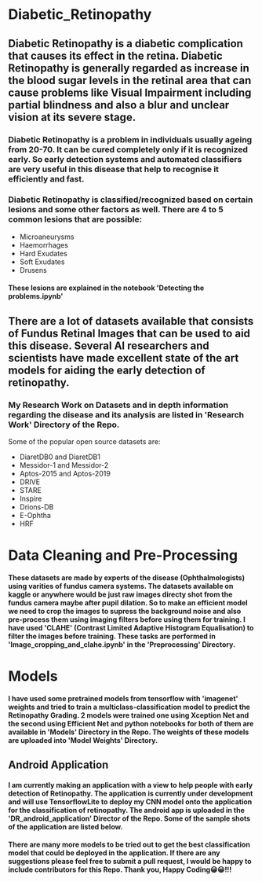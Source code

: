 # Diabetic_Retinopathy
## Diabetic Retinopathy is a diabetic complication that causes its effect in the retina. Diabetic Retinopathy is generally regarded as increase in the blood sugar levels in the retinal area that can cause problems like Visual Impairment including partial blindness and also a blur and unclear vision at its severe stage.
### Diabetic Retinopathy is a problem in individuals usually ageing from 20-70. It can be cured completely only if it is recognized early. So early detection systems and automated classifiers are very useful in this disease that help to recognise it efficiently and fast.
### Diabetic Retinopathy is classified/recognized based on certain lesions and some other factors as well. There are 4 to 5 common lesions that are possible:
- Microaneurysms
- Haemorrhages
- Hard Exudates
- Soft Exudates
- Drusens
#### These lesions are explained in the notebook 'Detecting the problems.ipynb'

## There are a lot of datasets available that consists of Fundus Retinal Images that can be used to aid this disease. Several AI researchers and scientists have made excellent state of the art models for aiding the early detection of retinopathy. 
### My Research Work on Datasets and in depth information regarding the disease and its analysis are listed in 'Research Work' Directory of the Repo.
Some of the popular open source datasets are:
- DiaretDB0 and DiaretDB1
- Messidor-1 and Messidor-2
- Aptos-2015 and Aptos-2019
- DRIVE
- STARE
- Inspire
- Drions-DB
- E-Ophtha
- HRF

# Data Cleaning and Pre-Processing
#### These datasets are made by experts of the disease (Ophthalmologists) using varities of fundus camera systems. The datasets available on kaggle or anywhere would be just raw images directy shot from the fundus camera maybe after pupil dilation. So to make an efficient model we need to crop the images to supress the background noise and also pre-process them using imaging filters before using them for training. I have used 'CLAHE' (Contrast Limited Adaptive Histogram Equalisation) to filter the images before training. These tasks are performed in 'Image_cropping_and_clahe.ipynb' in the 'Preprocessing' Directory.

# Models
#### I have used some pretrained models from tensorflow with 'imagenet' weights and tried to train a multiclass-classification model to predict the Retinopathy Grading. 2 models were trained one using Xception Net and the second using Efficient Net and python notebooks for both of them are available in 'Models' Directory in the Repo. The weights of these models are uploaded into 'Model Weights' Directory.

## Android Application
#### I am currently making an application with a view to help people with early detection of Retinopathy. The application is currently under development and will use TensorflowLite to deploy my CNN model onto the application for the classification of retinopathy. The android app is uploaded in the 'DR_android_application' Director of the Repo. Some of the sample shots of the application are listed below.

#### There are many more models to be tried out to get the best classification model that could be deployed in the application. If there are any suggestions please feel free to submit a pull request, I would be happy to include contributors for this Repo. Thank you, Happy Coding😀😀!!!
